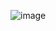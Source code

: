 
![image](https://user-images.githubusercontent.com/11057966/187170836-ca4824ad-fdfb-4926-b8f3-5cd448e87cdf.png)

